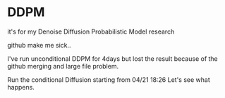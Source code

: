 # DDPM
it's for my Denoise Diffusion Probabilistic Model research

github make me sick..

I've run unconditional DDPM for 4days but lost the result because of the github merging and large file problem.

Run the conditional Diffusion starting from 04/21 18:26
Let's see what happens.

